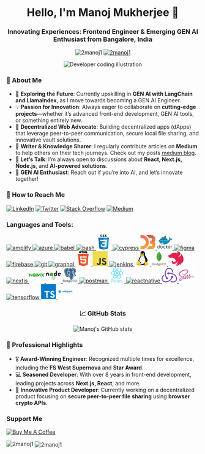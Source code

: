 <h1 align="center">Hello, I'm Manoj Mukherjee 👋</h1>
<h3 align="center">Innovating Experiences: Frontend Engineer & Emerging GEN AI Enthusiast from Bangalore, India</h3>

<p align="center">
  <img src="https://komarev.com/ghpvc/?username=2manoj1&label=Profile%20Views&color=0e75b6&style=flat" alt="2manoj1" />
  <a href="https://x.com/2manoj1"><img src="https://img.shields.io/twitter/follow/2manoj1" alt="2manoj1" /></a>
</p>

<div align="center">
  <img src="https://github.com/2manoj1/2manoj1/assets/15128569/7931a4bd-da23-43e6-8787-918543c3a0e5" alt="Developer coding illustration" />
</div>

<h3 align="left">🚀 About Me</h3>

- 🌱 **Exploring the Future**: Currently upskilling in **GEN AI with LangChain and LlamaIndex**, as I move towards becoming a GEN AI Engineer.
- 💡 **Passion for Innovation**: Always eager to collaborate on **cutting-edge projects**—whether it’s advanced front-end development, GEN AI tools, or something entirely new.
- 🔗 **Decentralized Web Advocate**: Building decentralized apps (dApps) that leverage peer-to-peer communication, secure local file sharing, and innovative vault solutions.
- 📝 **Writer & Knowledge Sharer**: I regularly contribute articles on **Medium** to help others on their tech journeys. Check out my posts [medium blog](https://medium.com/@manojmukherjee777).
- 💬 **Let’s Talk**: I’m always open to discussions about **React, Next.js, Node.js**, and **AI-powered solutions**.
- 🌟 **GEN AI Enthusiast**: Reach out if you’re into AI, and let’s innovate together!

<h3>🔗 How to Reach Me</h3>
<p>
  <a href="https://linkedin.com/in/manoj-mukherjee" target="blank"><img align="center" src="https://img.icons8.com/fluent/48/000000/linkedin.png" alt="LinkedIn" width="40" /></a>
  <a href="https://x.com/2manoj1" target="blank"><img align="center" src="https://img.icons8.com/fluent/48/000000/twitter.png" alt="Twitter" width="40" /></a>
  <a href="https://stackoverflow.com/users/8291548" target="blank"><img align="center" src="https://img.icons8.com/?size=100&id=13955&format=png&color=000000" alt="Stack Overflow" width="40" /></a>
  <a href="https://medium.com/@manojmukherjee777" target="blank"><img align="center" src="https://github.com/user-attachments/assets/881fe3c6-3143-47a2-a01a-5d7ec9d459d4" alt="Medium" width="40" /></a>
</p>

<h3 align="left">Languages and Tools:</h3>
<p align="left"> <a href="https://aws.amazon.com/amplify/" target="_blank" rel="noreferrer"> <img src="https://docs.amplify.aws/assets/logo-dark.svg" alt="amplify" width="40" height="40"/> </a> <a href="https://azure.microsoft.com/en-in/" target="_blank" rel="noreferrer"> <img src="https://www.vectorlogo.zone/logos/microsoft_azure/microsoft_azure-icon.svg" alt="azure" width="40" height="40"/> </a> <a href="https://babeljs.io/" target="_blank" rel="noreferrer"> <img src="https://www.vectorlogo.zone/logos/babeljs/babeljs-icon.svg" alt="babel" width="40" height="40"/> </a> <a href="https://www.gnu.org/software/bash/" target="_blank" rel="noreferrer"> <img src="https://www.vectorlogo.zone/logos/gnu_bash/gnu_bash-icon.svg" alt="bash" width="40" height="40"/> </a> <a href="https://www.w3schools.com/css/" target="_blank" rel="noreferrer"> <img src="https://raw.githubusercontent.com/devicons/devicon/master/icons/css3/css3-original-wordmark.svg" alt="css3" width="40" height="40"/> </a> <a href="https://www.cypress.io" target="_blank" rel="noreferrer"> <img src="https://raw.githubusercontent.com/simple-icons/simple-icons/6e46ec1fc23b60c8fd0d2f2ff46db82e16dbd75f/icons/cypress.svg" alt="cypress" width="40" height="40"/> </a> <a href="https://d3js.org/" target="_blank" rel="noreferrer"> <img src="https://raw.githubusercontent.com/devicons/devicon/master/icons/d3js/d3js-original.svg" alt="d3js" width="40" height="40"/> </a> <a href="https://www.docker.com/" target="_blank" rel="noreferrer"> <img src="https://raw.githubusercontent.com/devicons/devicon/master/icons/docker/docker-original-wordmark.svg" alt="docker" width="40" height="40"/> </a> <a href="https://www.figma.com/" target="_blank" rel="noreferrer"> <img src="https://www.vectorlogo.zone/logos/figma/figma-icon.svg" alt="figma" width="40" height="40"/> </a> <a href="https://firebase.google.com/" target="_blank" rel="noreferrer"> <img src="https://www.vectorlogo.zone/logos/firebase/firebase-icon.svg" alt="firebase" width="40" height="40"/> </a> <a href="https://git-scm.com/" target="_blank" rel="noreferrer"> <img src="https://www.vectorlogo.zone/logos/git-scm/git-scm-icon.svg" alt="git" width="40" height="40"/> </a> <a href="https://graphql.org" target="_blank" rel="noreferrer"> <img src="https://www.vectorlogo.zone/logos/graphql/graphql-icon.svg" alt="graphql" width="40" height="40"/> </a> <a href="https://www.w3.org/html/" target="_blank" rel="noreferrer"> <img src="https://raw.githubusercontent.com/devicons/devicon/master/icons/html5/html5-original-wordmark.svg" alt="html5" width="40" height="40"/> </a> <a href="https://developer.mozilla.org/en-US/docs/Web/JavaScript" target="_blank" rel="noreferrer"> <img src="https://raw.githubusercontent.com/devicons/devicon/master/icons/javascript/javascript-original.svg" alt="javascript" width="40" height="40"/> </a> <a href="https://www.jenkins.io" target="_blank" rel="noreferrer"> <img src="https://www.vectorlogo.zone/logos/jenkins/jenkins-icon.svg" alt="jenkins" width="40" height="40"/> </a> <a href="https://www.linux.org/" target="_blank" rel="noreferrer"> <img src="https://raw.githubusercontent.com/devicons/devicon/master/icons/linux/linux-original.svg" alt="linux" width="40" height="40"/> </a> <a href="https://www.mongodb.com/" target="_blank" rel="noreferrer"> <img src="https://raw.githubusercontent.com/devicons/devicon/master/icons/mongodb/mongodb-original-wordmark.svg" alt="mongodb" width="40" height="40"/> </a> <a href="https://nestjs.com/" target="_blank" rel="noreferrer"> <img src="https://raw.githubusercontent.com/devicons/devicon/master/icons/nestjs/nestjs-plain.svg" alt="nestjs" width="40" height="40"/> </a> <a href="https://nextjs.org/" target="_blank" rel="noreferrer"> <img src="https://cdn.worldvectorlogo.com/logos/nextjs-2.svg" alt="nextjs" width="40" height="40"/> </a> <a href="https://www.nginx.com" target="_blank" rel="noreferrer"> <img src="https://raw.githubusercontent.com/devicons/devicon/master/icons/nginx/nginx-original.svg" alt="nginx" width="40" height="40"/> </a> <a href="https://nodejs.org" target="_blank" rel="noreferrer"> <img src="https://raw.githubusercontent.com/devicons/devicon/master/icons/nodejs/nodejs-original-wordmark.svg" alt="nodejs" width="40" height="40"/> </a> <a href="https://www.postgresql.org" target="_blank" rel="noreferrer"> <img src="https://raw.githubusercontent.com/devicons/devicon/master/icons/postgresql/postgresql-original-wordmark.svg" alt="postgresql" width="40" height="40"/> </a> <a href="https://postman.com" target="_blank" rel="noreferrer"> <img src="https://www.vectorlogo.zone/logos/getpostman/getpostman-icon.svg" alt="postman" width="40" height="40"/> </a> <a href="https://reactjs.org/" target="_blank" rel="noreferrer"> <img src="https://raw.githubusercontent.com/devicons/devicon/master/icons/react/react-original-wordmark.svg" alt="react" width="40" height="40"/> </a> <a href="https://reactnative.dev/" target="_blank" rel="noreferrer"> <img src="https://reactnative.dev/img/header_logo.svg" alt="reactnative" width="40" height="40"/> </a> <a href="https://redux.js.org" target="_blank" rel="noreferrer"> <img src="https://raw.githubusercontent.com/devicons/devicon/master/icons/redux/redux-original.svg" alt="redux" width="40" height="40"/> </a> <a href="https://sass-lang.com" target="_blank" rel="noreferrer"> <img src="https://raw.githubusercontent.com/devicons/devicon/master/icons/sass/sass-original.svg" alt="sass" width="40" height="40"/> </a> <a href="https://www.tensorflow.org" target="_blank" rel="noreferrer"> <img src="https://www.vectorlogo.zone/logos/tensorflow/tensorflow-icon.svg" alt="tensorflow" width="40" height="40"/> </a> <a href="https://www.typescriptlang.org/" target="_blank" rel="noreferrer"> <img src="https://raw.githubusercontent.com/devicons/devicon/master/icons/typescript/typescript-original.svg" alt="typescript" width="40" height="40"/> </a> <a href="https://webpack.js.org" target="_blank" rel="noreferrer"> <img src="https://raw.githubusercontent.com/devicons/devicon/d00d0969292a6569d45b06d3f350f463a0107b0d/icons/webpack/webpack-original-wordmark.svg" alt="webpack" width="40" height="40"/> </a> </p>

<h3 align="center">📈 GitHub Stats</h3>
<p align="center">
  <img src="https://github-readme-stats.vercel.app/api?username=2manoj1&show_icons=true&theme=radical" alt="Manoj's GitHub stats" />
</p>

<h3>💼 Professional Highlights</h3>

- 🎖️ **Award-Winning Engineer**: Recognized multiple times for excellence, including the **FS West Supernova** and **Star Award**.
- 💻 **Seasoned Developer**: With over 8 years in front-end development, leading projects across **Next.js, React**, and more.
- 🔧 **Innovative Product Developer**: Currently working on a decentralized product focusing on **secure peer-to-peer file sharing** using **browser crypto APIs**.

<h3>Support Me</h3>
<p><a href="https://www.buymeacoffee.com/2manoj1"><img src="https://cdn.buymeacoffee.com/buttons/v2/default-yellow.png" height="50" width="210" alt="Buy Me A Coffee" /></a></p>




<p><img align="left" src="https://github-readme-stats.vercel.app/api/top-langs?username=2manoj1&show_icons=true&locale=en&layout=compact" alt="2manoj1" /></p>

<p>&nbsp;<img align="center" src="https://github-readme-stats.vercel.app/api?username=2manoj1&show_icons=true&locale=en" alt="2manoj1" /></p>
